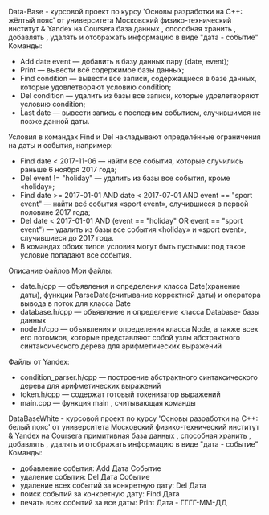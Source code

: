 Data-Base - курсовой проект по курсу  'Основы разработки на C++: жёлтый пояс' от университета Московский физико-технический институт & Yandex на Coursera
база данных , способная хранить , добавлять , удалять и отображать информацию в виде "дата - событие"
Команды:
- Add date event — добавить в базу данных пару (date, event);
- Print — вывести всё содержимое базы данных;
- Find condition — вывести все записи, содержащиеся в базе данных, которые удовлетворяют условию condition;
- Del condition — удалить из базы все записи, которые удовлетворяют условию condition;
- Last date — вывести запись с последним событием, случившимся не позже данной даты.

Условия в командах Find и Del накладывают определённые ограничения на даты и события, например:

- Find date < 2017-11-06 — найти все события, которые случились раньше 6 ноября 2017 года;
- Del event != "holiday" — удалить из базы все события, кроме «holiday»;
- Find date >= 2017-01-01 AND date < 2017-07-01 AND event == "sport event" — найти всё события «sport event», случившиеся в первой половине 2017 года;
- Del date < 2017-01-01 AND (event == "holiday" OR event == "sport event") — удалить из базы все события «holiday» и «sport event», случившиеся до 2017 года.
- В командах обоих типов условия могут быть пустыми: под такое условие попадают все события.

Описание файлов
Мои файлы:
- date.h/cpp — объявления и определения класса Date(хранение даты), функции ParseDate(считывание корректной даты) и оператора вывода в поток для класса Date
- database.h/cpp — объявление и определение класса Database- базы данных
- node.h/cpp — объявления и определения класса Node, а также всех его потомков, которые представляют собой узлы абстрактного синтаксического дерева для арифметических выражений

Файлы от Yandex:
- condition_parser.h/cpp — построение абстрактного синтаксического дерева для арифметических выражений
- token.h/cpp — содержат готовый токенизатор выражений
- main.cpp — функция main , считывающая команды

DataBaseWhite - курсовой проект по курсу 'Основы разработки на C++: белый пояс' от университета Московский физико-технический институт & Yandex на Coursera
примитивная база данных , способная хранить , добавлять , удалять и отображать информацию в виде "дата - событие"
Команды:
- добавление события:                        Add Дата Событие
- удаление события:                          Del Дата Событие
- удаление всех событий за конкретную дату:  Del Дата
- поиск событий за конкретную дату:          Find Дата
- печать всех событий за все даты:           Print
Дата - ГГГГ-ММ-ДД
